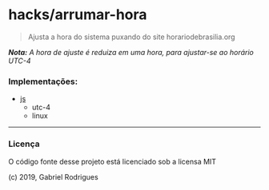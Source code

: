 # hacks/arrumar-hora
> Ajusta a hora do sistema puxando do site horariodebrasilia.org

_**Nota:** A hora de ajuste é reduiza em uma hora, para ajustar-se ao horário UTC-4_

### Implementações:
- [js](js)
  - utc-4
  - linux

----

### Licença

O código fonte desse projeto está licenciado sob a licensa MIT

(c) 2019, Gabriel Rodrigues
